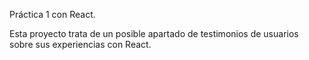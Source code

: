 Práctica 1 con React.

Esta proyecto trata de un posible apartado de testimonios de usuarios sobre sus experiencias con React.
